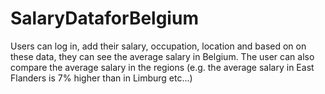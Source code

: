 # SalaryDataforBelgium

Users can log in, add their salary, occupation, location and based on on these data, they can see the average salary in Belgium.
The user can also compare the average salary in the regions (e.g. the average salary in East Flanders is 7% higher than in Limburg etc...)
